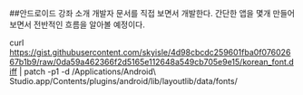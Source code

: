##안드로이드 강좌 소개
개발자 문서를 직접 보면서 개발한다.
간단한 앱을 몇개 만들어보면서 전반적인 흐름을 알아볼 예정이다.


curl https://gist.githubusercontent.com/skyisle/4d98cbcdc259601fba0f07602667b1b9/raw/0da59a462366f2d5165e112648a549cb705e9e15/korean_font.diff | patch -p1 -d /Applications/Android\ Studio.app/Contents/plugins/android/lib/layoutlib/data/fonts/

